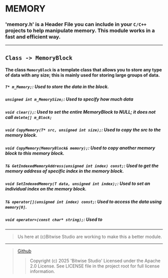 ﻿
# **MEMORY**
### 'memory.h' is a Header File you can include in your `C/C++` projects to help manipulate memory. This module works in a fast and efficient way.
---
## `Class -> MemoryBlock`
#### The class `MemoryBlock` is a template class that allows you to store any type of data with any size; this is mainly used for storing large groups of data.
##### `T* m_Memory;`: Used to store the data in the block.
##### `unsigned int m_MemorySize;`: Used to specify how much data
##### `void clear();`: Used to set the entire **MemoryBlock** to NULL; it does not call `delete[] m_Block;`
##### `void CopyMemory(T* src, unsigned int size);`: Used to copy the src to the memory block.
##### `void CopyMemory(MemoryBlock& memory);`: Used to copy another memory block to this memory block.
##### `T& GetIndexedMemoryAddress(unsigned int index) const;`: Used to get the memory address of specific index in the memory block.
##### `void SetIndexedMemory(T data, unsigned int index);`: Used to set an individual index on the memory block.
##### `T& operator[](unsigned int index) const;`: Used to access the data using `memory[0]`.
##### `void operator=(const char* string);`: Used to 
---
> Us here at (c)Bitwise Studio are working to make this a better module.
---
> [Github](https://github.com/sushiGit-sudo)
>> Copyright (c) 2025 'Bitwise Studio'
 Licensed under the Apache 2.0 License. See LICENSE file in the project root for full license information.
